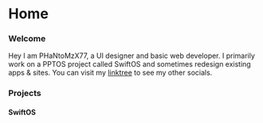 # Home
### Welcome
Hey I am PHaNtoMzX77, a UI designer and basic web developer. I primarily work on a PPTOS project called SwiftOS and sometimes redesign existing apps & sites. You can visit my [linktree](https://linktr.ee/phantomzx77) to see my other socials.
### Projects
#### SwiftOS
